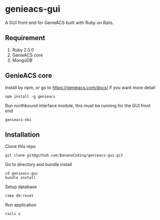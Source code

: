 genieacs-gui
============

A GUI front end for GenieACS built with Ruby on Rails.

## Requirement
1. Ruby 2.5.0
2. GenieACS core
3. MongoDB

## GenieACS core
Install by npm, or go to https://genieacs.com/docs/ if you want more detail
```
npm install -g genieacs
```
Run northbound interface module, this must be running for the GUI front end
```
genieacs-nbi
```

## Installation

Clone this repo
```
git clone git@github.com:BananaCoding/genieacs-gui.git
```
Go to directory and bundle install
```
cd genieacs-gui
bundle install
```
Setup database
```
rake db:reset
```
Run application
```
rails s
```
